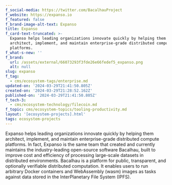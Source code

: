 ```yaml
---
f_social-media: https://twitter.com/BacalhauProject
f_website: https://expanso.io
f_featured: false
f_brand-image-alt-text: Expanso
title: Expanso
f_card-text-truncated: >-
  Expanso helps leading organizations innovate quickly by helping them
  architect, implement, and maintain enterprise-grade distributed compute
  platforms.
f_what-s-new: ''
f_brand:
  url: /assets/external/66073293f3fde26e66fedef5_expanso.png
  alt: null
slug: expanso
f_tag:
  - cms/ecosystem-tags/enterprise.md
updated-on: '2024-03-29T21:41:50.805Z'
created-on: '2024-03-29T21:28:52.162Z'
published-on: '2024-03-29T21:41:50.805Z'
f_tech-3:
  - cms/ecosystem-technology/filecoin.md
f_topic: cms/ecosystem-topics/tooling-productivity.md
layout: '[ecosystem-projects].html'
tags: ecosystem-projects
---
```


Expanso helps leading organizations innovate quickly by helping them architect, implement, and maintain enterprise-grade distributed compute platforms. In fact, Expanso is the same team that created and currently maintains the industry-leading open-source software Bacalhau, built to improve cost and efficiency of processing large-scale datasets in distributed environments. Bacalhau is a platform for public, transparent, and optionally verifiable distributed computation. It enables users to run arbitrary Docker containers and WebAssembly (wasm) images as tasks against data stored in the InterPlanetary File System (IPFS).
